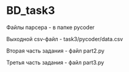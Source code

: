 # BD_task3
 
Файлы парсера - в папке pycoder  

Выходной csv-файл - task3/pycoder/data.csv  

Вторая часть задания - файл part2.py  

Третья часть задания - файл part3.py  

